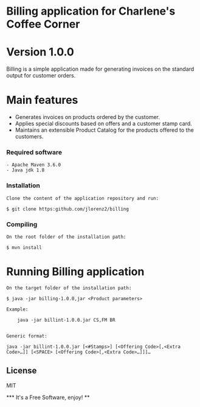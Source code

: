 # Billing application for Charlene's Coffee Corner
# Version 1.0.0

Billing is a simple application made for generating invoices on the standard output for customer orders.

# Main features

  - Generates invoices on products ordered by the customer.
  - Applies special discounts based on offers and a customer stamp card.
  - Maintains an extensible Product Catalog for the products offered to the customers.
  

### Required software

	- Apache Maven 3.6.0
	- Java jdk 1.8
	
### Installation

	Clone the content of the application repository and run:

	$ git clone https:github.com/jlorenz2/billing

### Compiling

	On the root folder of the installation path:
	
	$ mvn install

# Running Billing application

	On the target folder of the installation path:
	
	$ java -jar billing-1.0.0,jar <Product parameters>
	
	Example:
		
		java -jar billint-1.0.0.jar CS,FM BR
		
	
	Generic format:
	
	java -jar billint-1.0.0.jar [<#Stamps>] [<Offering Code>[,<Extra Code>…]] [<SPACE> [<Offering Code>[,<Extra Code>…]]]…


License
----

MIT


*** It's a Free Software, enjoy! **

